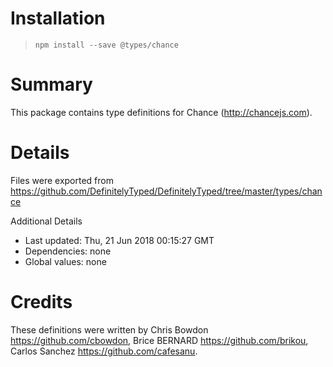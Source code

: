 # Installation
> `npm install --save @types/chance`

# Summary
This package contains type definitions for Chance (http://chancejs.com).

# Details
Files were exported from https://github.com/DefinitelyTyped/DefinitelyTyped/tree/master/types/chance

Additional Details
 * Last updated: Thu, 21 Jun 2018 00:15:27 GMT
 * Dependencies: none
 * Global values: none

# Credits
These definitions were written by Chris Bowdon <https://github.com/cbowdon>, Brice BERNARD <https://github.com/brikou>, Carlos Sanchez <https://github.com/cafesanu>.
